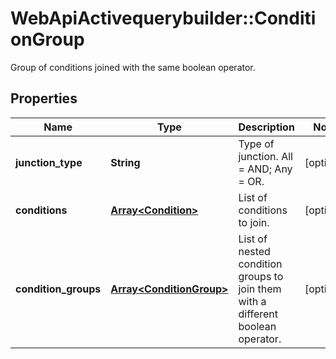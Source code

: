 # WebApiActivequerybuilder::ConditionGroup

Group of conditions joined with the same boolean operator.

## Properties
Name | Type | Description | Notes
------------ | ------------- | ------------- | -------------
**junction_type** | **String** | Type of junction. All = AND; Any = OR. | [optional] 
**conditions** | [**Array&lt;Condition&gt;**](Condition.md) | List of conditions to join. | [optional] 
**condition_groups** | [**Array&lt;ConditionGroup&gt;**](ConditionGroup.md) | List of nested condition groups to join them with a different boolean operator. | [optional] 


